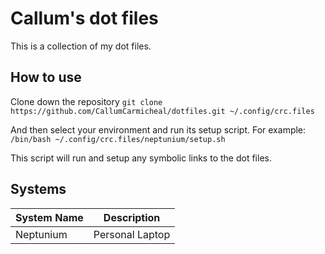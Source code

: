 # Callum's dot files
This is a collection of my dot files. 

## How to use

Clone down the repository
`git clone https://github.com/CallumCarmicheal/dotfiles.git ~/.config/crc.files`

And then select your environment and run its setup script. 
For example: 
`/bin/bash ~/.config/crc.files/neptunium/setup.sh`

This script will run and setup any symbolic links to the dot files.

## Systems

| System Name | Description |
| ----------- | ----------- | 
| Neptunium | Personal Laptop |

